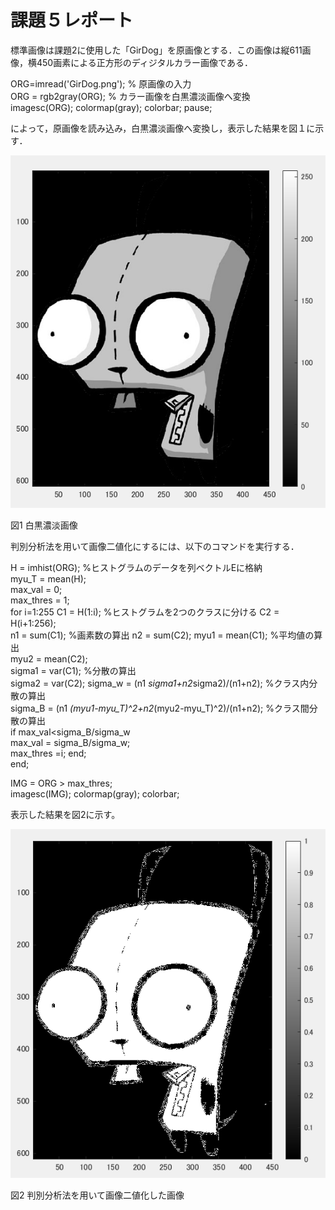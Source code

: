# 課題５レポート

標準画像は課題2に使用した「GirDog」を原画像とする．この画像は縦611画像，横450画素による正方形のディジタルカラー画像である．

ORG=imread('GirDog.png'); % 原画像の入力  
ORG = rgb2gray(ORG); % カラー画像を白黒濃淡画像へ変換  
imagesc(ORG); colormap(gray); colorbar; 
pause;  

によって，原画像を読み込み，白黒濃淡画像へ変換し，表示した結果を図１に示す．

![原画像](https://github.com/movedfour54/lecture_image_processing/blob/master/image/kekka5-1.png)  

図1 白黒濃淡画像

判別分析法を用いて画像二値化にするには、以下のコマンドを実行する．

H = imhist(ORG); %ヒストグラムのデータを列ベクトルEに格納  
myu_T = mean(H);  
max_val = 0;  
max_thres = 1;  
for i=1:255 
C1 = H(1:i); %ヒストグラムを2つのクラスに分ける 
C2 = H(i+1:256);  
n1 = sum(C1); %画素数の算出 
n2 = sum(C2); 
myu1 = mean(C1); %平均値の算出  
myu2 = mean(C2);  
sigma1 = var(C1); %分散の算出  
sigma2 = var(C2); 
sigma_w = (n1 *sigma1+n2*sigma2)/(n1+n2); %クラス内分散の算出  
sigma_B = (n1 *(myu1-myu_T)^2+n2*(myu2-myu_T)^2)/(n1+n2); %クラス間分散の算出  
if max_val<sigma_B/sigma_w  
max_val = sigma_B/sigma_w;  
max_thres =i; 
end;  
end;  

IMG = ORG > max_thres;  
imagesc(IMG); colormap(gray); colorbar; 

表示した結果を図2に示す。

![原画像](https://github.com/movedfour54/lecture_image_processing/blob/master/image/kekka5-2.png)  

図2 判別分析法を用いて画像二値化した画像
